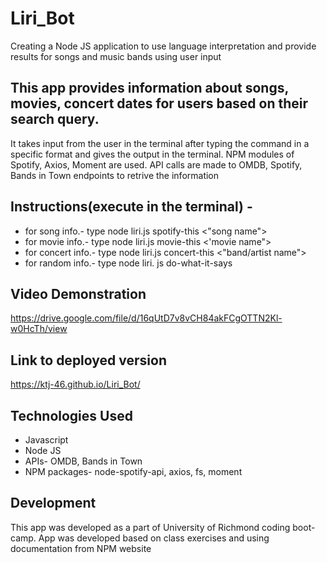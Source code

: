 # Liri_Bot
Creating a Node JS application to use language interpretation and provide results for songs and music bands using user input

This app provides information about songs, movies, concert dates for users based on their search query.
--------------------------------------------------------------------------------------------------------------------------
It takes input from the user in the terminal after typing the command in a specific format and gives the output in the terminal. NPM modules of Spotify, Axios, Moment are used. API calls are made to OMDB, Spotify, Bands in Town endpoints to retrive the information

## Instructions(execute in the terminal) -
* for song info.- type node liri.js spotify-this <"song name">
* for movie info.- type node liri.js movie-this <'movie name">
* for concert info.- type node liri.js concert-this <"band/artist name">
* for random info.- type node liri. js do-what-it-says

## Video Demonstration
https://drive.google.com/file/d/16qUtD7v8vCH84akFCgOTTN2Kl-w0HcTh/view

## Link to deployed version
https://ktj-46.github.io/Liri_Bot/

## Technologies Used
* Javascript
* Node JS
* APIs- OMDB, Bands in Town
* NPM packages- node-spotify-api, axios, fs, moment

## Development
This app was developed as a part of University of Richmond coding boot-camp. App was developed based on class exercises and using documentation from NPM website
